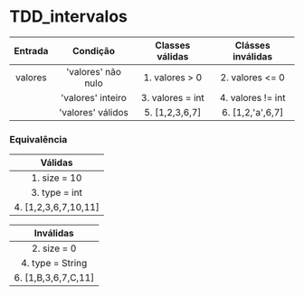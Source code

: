 # TDD_intervalos

|      Entrada     |       Condição     |   Classes válidas |   Clásses inválidas  |
|:----------------:|:------------------:|:-----------------:|:--------------------:|
|   valores        | 'valores' não nulo | 1. valores > 0    |   2. valores <= 0    |
|                  | 'valores' inteiro  | 3. valores = int  |   4. valores != int  |
|                  | 'valores' válidos  | 5. [1,2,3,6,7]    |   6. [1,2,'a',6,7]   |

### Equivalência

|        Válidas      |
|:-------------------:|
| 1. size = 10        |
| 3. type = int       |
| 4. [1,2,3,6,7,10,11]|

|      Inválidas     |
|:------------------:|
| 2. size = 0        |
| 4. type = String   |
| 6. [1,B,3,6,7,C,11]|
